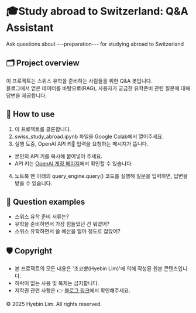 # 🎓Study abroad to Switzerland: Q&A Assistant
Ask questions about ---preparation--- for studying abroad to Switzerland

## 🗂️ Project overview
이 프로젝트는 스위스 유학을 준비하는 사람들을 위한 Q&A 봇입니다.  
블로그에서 얻은 데이터를 바탕으로(RAG), 사용자가 궁금한 유학준비 관련 질문에 대해 답변을 제공합니다.  

## 🚀 How to use
1. 이 프로젝트를 클론합니다.
2. swiss_study_abroad.ipynb 파일을 Google Colab에서 열어주세요.
3. 실행 도중, OpenAI API 키🔑 입력을 요청하는 메시지가 뜹니다.
  - 본인의 API 키를 복사해 붙여넣어 주세요.
  - API 키는 [OpenAI 계정 페이지](https://platform.openai.com/api-keys)에서 확인할 수 있습니다.
4. 노트북 맨 아래의 query_engine.query() 코드를 실행해 질문을 입력하면, 답변을 받을 수 있습니다.

## 💬 Question examples
- 스위스 유학 준비 서류는?
- 유학을 준비하면서 가장 힘들었던 건 뭐였어?
- 스위스 유학하면서 쓸 예산을 얼마 정도로 잡았어?

## 🛡️ Copyright
- 본 프로젝트의 모든 내용은 '초코빵(Hyebin Lim)'에 의해 작성된 원본 콘텐츠입니다.
- 허락이 없는 사용 및 복제는 금지합니다.
- 저작권 관련 사항은 👉 [블로그 링크](https://blog.naver.com/imyourbest)에서 확인해주세요.

© 2025 Hyebin Lim. All rights reserved.
